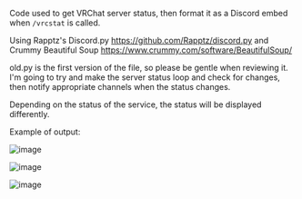 Code used to get VRChat server status, then format it as a Discord embed when `/vrcstat` is called.

Using Rapptz's Discord.py https://github.com/Rapptz/discord.py and Crummy Beautiful Soup https://www.crummy.com/software/BeautifulSoup/

old.py is the first version of the file, so please be gentle when reviewing it. I'm going to try and make the server status loop and check for changes, then notify appropriate channels when the status changes.

Depending on the status of the service, the status will be displayed differently.

Example of output:

![image](https://user-images.githubusercontent.com/44349780/166114024-40096d43-dff3-4656-ac63-9f8b796f190a.png)

![image](https://user-images.githubusercontent.com/44349780/184271777-b1f0b8ce-202a-4e01-9ffd-f4336c52193c.png)

![image](https://user-images.githubusercontent.com/44349780/184271989-e43debd3-edcc-4c4f-81d0-c8b017644560.png)
